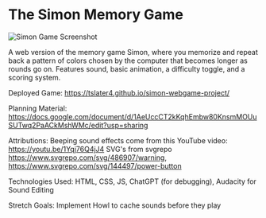 # The Simon Memory Game
![Simon Game Screenshot](https://github.com/user-attachments/assets/68a1f8b2-12d5-4c4a-a02b-cfef18174d54)

A web version of the memory game Simon, where you memorize and repeat back a pattern of colors chosen by the computer that becomes longer as rounds go on. Features sound, basic animation, a difficulty toggle, and a scoring system.

Deployed Game:
https://tslater4.github.io/simon-webgame-project/

Planning Material:
https://docs.google.com/document/d/1AeUccCT2kKqhEmbw80KnsmMOUuSUTwq2PaACkMshWMc/edit?usp=sharing

Attributions:
Beeping sound effects come from this YouTube video: https://youtu.be/1Yqj76Q4jJ4
SVG's from svgrepo https://www.svgrepo.com/svg/486907/warning, https://www.svgrepo.com/svg/144497/power-button

Technologies Used:
HTML,
CSS,
JS,
ChatGPT (for debugging),
Audacity for Sound Editing

Stretch Goals:
Implement Howl to cache sounds before they play
